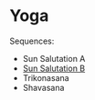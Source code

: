 # Yoga

Sequences:

* Sun Salutation A
* [Sun Salutation B](./sun-salutation.md)
* Trikonasana
* Shavasana
